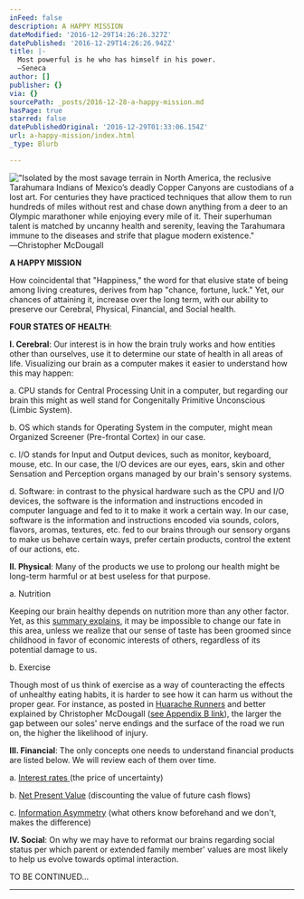 ```yaml
---
inFeed: false
description: A HAPPY MISSION
dateModified: '2016-12-29T14:26:26.327Z'
datePublished: '2016-12-29T14:26:26.942Z'
title: |-
  Most powerful is he who has himself in his power. 
  ―Seneca
author: []
publisher: {}
via: {}
sourcePath: _posts/2016-12-28-a-happy-mission.md
hasPage: true
starred: false
datePublishedOriginal: '2016-12-29T01:33:06.154Z'
url: a-happy-mission/index.html
_type: Blurb

---
```

!["Isolated by the most savage terrain in North America, the reclusive Tarahumara Indians of Mexico’s deadly Copper Canyons are custodians of a lost art. For centuries they have practiced techniques that allow them to run hundreds of miles without rest and chase down anything from a deer to an Olympic marathoner while enjoying every mile of it. Their superhuman talent is matched by uncanny health and serenity, leaving the Tarahumara immune to the diseases and strife that plague modern existence." ―Christopher McDougall](https://the-grid-user-content.s3-us-west-2.amazonaws.com/57326941-ab95-4b93-9243-a15dc92b296f.png)

**A HAPPY MISSION**

How coincidental that "Happiness," the word for that elusive state of being among living creatures, derives from hap "chance, fortune, luck." Yet, our chances of attaining it, increase over the long term, with our ability to preserve our Cerebral, Physical, Financial, and Social health.

**FOUR STATES OF HEALTH**:

**I. Cerebral**: Our interest is in how the brain truly works and how entities other than ourselves, use it to determine our state of health in all areas of life. Visualizing our brain as a computer makes it easier to understand how this may happen:

a. CPU stands for Central Processing Unit in a computer, but regarding our brain this might as well stand for Congenitally Primitive Unconscious (Limbic System).

b. OS which stands for Operating System in the computer, might mean Organized Screener (Pre-frontal Cortex) in our case.

c. I/O stands for Input and Output devices, such as monitor, keyboard, mouse, etc. In our case, the I/O devices are our eyes, ears, skin and other Sensation and Perception organs managed by our brain's sensory systems.

d. Software: in contrast to the physical hardware such as the CPU and I/O devices, the software is the information and instructions encoded in computer language and fed to it to make it work a certain way. In our case, software is the information and instructions encoded via sounds, colors, flavors, aromas, textures, etc. fed to our brains through our sensory organs to make us behave certain ways, prefer certain products, control the extent of our actions, etc.

**II. Physical**: Many of the products we use to prolong our health might be long-term harmful or at best useless for that purpose.

a. Nutrition

Keeping our brain healthy depends on nutrition more than any other factor. Yet, as this [summary explains][0], it may be impossible to change our fate in this area, unless we realize that our sense of taste has been groomed since childhood in favor of economic interests of others, regardless of its potential damage to us.

b. Exercise

Though most of us think of exercise as a way of counteracting the effects of unhealthy eating habits, it is harder to see how it can harm us without the proper gear. For instance, as posted in [Huarache Runners][1] and better explained by Christopher McDougall ([see Appendix B link][0]), the larger the gap between our soles' nerve endings and the surface of the road we run on, the higher the likelihood of injury.

**III. Financial**: The only concepts one needs to understand financial products are listed below. We will review each of them over time.

a. [Interest rates ][2](the price of uncertainty)

b. [Net Present Value][3] (discounting the value of future cash flows)

c. [Information Asymmetry][4] (what others know beforehand and we don't, makes the difference)

**IV. Social**: On why we may have to reformat our brains regarding social status per which parent or extended family member' values are most likely to help us evolve towards optimal interaction.

TO BE CONTINUED...

---



[0]: http://www.infoasy.com/2016/07/hack-matrix_29.html
[1]: https://www.strava.com/clubs/huarache-runners
[2]: http://sequoian.com/wp-content/uploads/2015/12/The_Fixed-Income_Mother_of_All_Bubbles_E.pdf
[3]: http://sequoian.com/wp-content/uploads/2016/10/The-Discount-Rate-Pyramid-Scheme-2.0.pdf
[4]: http://sequoian.com/wp-content/uploads/2015/12/INCLUSIVE_CAPITALISM_SPRINGS_FROM_INFOR.pdf